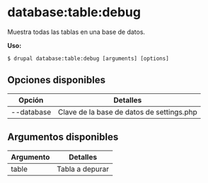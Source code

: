 # database:table:debug
Muestra todas las tablas en una base de datos.

**Uso:**
```
$ drupal database:table:debug [arguments] [options]
```

## Opciones disponibles
Opción | Detalles
-------|-------------
--database | Clave de la base de datos de settings.php

## Argumentos disponibles
Argumento | Detalles
---------|-------------
table | Tabla a depurar
